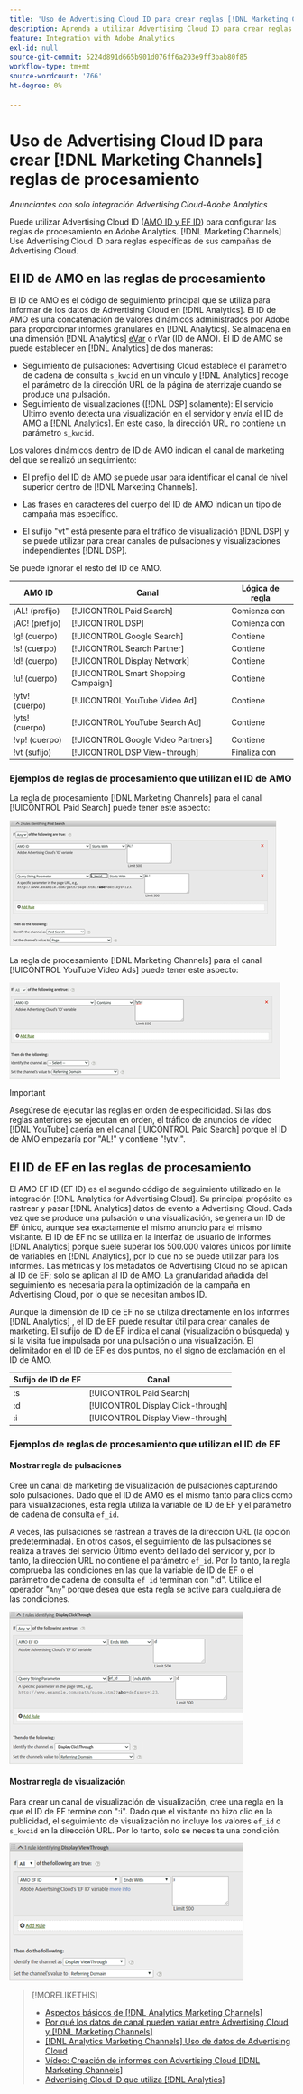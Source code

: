 ```yaml
---
title: 'Uso de Advertising Cloud ID para crear reglas [!DNL Marketing Channels] '
description: Aprenda a utilizar Advertising Cloud ID para crear reglas de procesamiento para [!DNL Analytics Marketing Channels].
feature: Integration with Adobe Analytics
exl-id: null
source-git-commit: 5224d891d665b901d076ff6a203e9ff3bab80f85
workflow-type: tm+mt
source-wordcount: '766'
ht-degree: 0%

---
```


# Uso de Advertising Cloud ID para crear [!DNL Marketing Channels] reglas de procesamiento

*Anunciantes con solo integración Advertising Cloud-Adobe Analytics*

Puede utilizar Advertising Cloud ID ([AMO ID y EF ID](../ids.md)) para configurar las reglas de procesamiento en Adobe Analytics. [!DNL Marketing Channels] Use Advertising Cloud ID para reglas específicas de sus campañas de Advertising Cloud.

## El ID de AMO en las reglas de procesamiento

El ID de AMO es el código de seguimiento principal que se utiliza para informar de los datos de Advertising Cloud en [!DNL Analytics]. El ID de AMO es una concatenación de valores dinámicos administrados por Adobe para proporcionar informes granulares en [!DNL Analytics]. Se almacena en una dimensión [!DNL Analytics] [eVar](https://experienceleague.adobe.com/docs/analytics/components/dimensions/evar.html) o rVar (ID de AMO). El ID de AMO se puede establecer en [!DNL Analytics] de dos maneras:

* Seguimiento de pulsaciones: Advertising Cloud establece el parámetro de cadena de consulta `s_kwcid` en un vínculo y [!DNL Analytics] recoge el parámetro de la dirección URL de la página de aterrizaje cuando se produce una pulsación.
* Seguimiento de visualizaciones ([!DNL DSP] solamente): El servicio Último evento detecta una visualización en el servidor y envía el ID de AMO a [!DNL Analytics]. En este caso, la dirección URL no contiene un parámetro `s_kwcid`.

Los valores dinámicos dentro de ID de AMO indican el canal de marketing del que se realizó un seguimiento:

* El prefijo del ID de AMO se puede usar para identificar el canal de nivel superior dentro de [!DNL Marketing Channels].

* Las frases en caracteres del cuerpo del ID de AMO indican un tipo de campaña más específico.

* El sufijo &quot;vt&quot; está presente para el tráfico de visualización [!DNL DSP] y se puede utilizar para crear canales de pulsaciones y visualizaciones independientes [!DNL DSP].

Se puede ignorar el resto del ID de AMO.

| AMO ID | Canal | Lógica de regla |
|--------|---------|--------------------|
| ¡AL! (prefijo) | [!UICONTROL Paid Search] | Comienza con |
| ¡AC! (prefijo) | [!UICONTROL DSP] | Comienza con |
| !g! (cuerpo) | [!UICONTROL Google Search] | Contiene |
| !s! (cuerpo) | [!UICONTROL Search Partner] | Contiene |
| !d! (cuerpo) | [!UICONTROL Display Network] | Contiene |
| !u! (cuerpo) | [!UICONTROL Smart Shopping Campaign] | Contiene |
| !ytv! (cuerpo) | [!UICONTROL YouTube Video Ad] | Contiene |
| !yts! (cuerpo) | [!UICONTROL YouTube Search Ad] | Contiene |
| !vp! (cuerpo) | [!UICONTROL Google Video Partners] | Contiene |
| !vt (sufijo) | [!UICONTROL DSP View-through] | Finaliza con |

### Ejemplos de reglas de procesamiento que utilizan el ID de AMO

La regla de procesamiento [!DNL Marketing Channels] para el canal [!UICONTROL Paid Search] puede tener este aspecto:

![Ejemplo de  [!UICONTROL Paid Search] regla](/help/integrations/assets/a4adc-mc-rule-paidsearch.png)

La regla de procesamiento [!DNL Marketing Channels] para el canal [!UICONTROL YouTube Video Ads] puede tener este aspecto:

![Ejemplo de  [!UICONTROL YouTube Video Ads] regla](/help/integrations/assets/a4adc-mc-rule-youtube-video.png)

>[!IMPORTANT]
>
> Asegúrese de ejecutar las reglas en orden de especificidad. Si las dos reglas anteriores se ejecutan en orden, el tráfico de anuncios de vídeo [!DNL YouTube] caería en el canal [!UICONTROL Paid Search] porque el ID de AMO empezaría por &quot;AL!&quot; y contiene &quot;!ytv!&quot;.

## El ID de EF en las reglas de procesamiento

El AMO EF ID (EF ID) es el segundo código de seguimiento utilizado en la integración [!DNL Analytics for Advertising Cloud]. Su principal propósito es rastrear y pasar [!DNL Analytics] datos de evento a Advertising Cloud. Cada vez que se produce una pulsación o una visualización, se genera un ID de EF único, aunque sea exactamente el mismo anuncio para el mismo visitante. El ID de EF no se utiliza en la interfaz de usuario de informes [!DNL Analytics] porque suele superar los 500.000 valores únicos por límite de variables en [!DNL Analytics], por lo que no se puede utilizar para los informes. Las métricas y los metadatos de Advertising Cloud no se aplican al ID de EF; solo se aplican al ID de AMO. La granularidad añadida del seguimiento es necesaria para la optimización de la campaña en Advertising Cloud, por lo que se necesitan ambos ID.

Aunque la dimensión de ID de EF no se utiliza directamente en los informes [!DNL Analytics] , el ID de EF puede resultar útil para crear canales de marketing. El sufijo de ID de EF indica el canal (visualización o búsqueda) y si la visita fue impulsada por una pulsación o una visualización. El delimitador en el ID de EF es dos puntos, no el signo de exclamación en el ID de AMO.

| Sufijo de ID de EF | Canal |
|-------|---------|
| :s | [!UICONTROL Paid Search] |
| :d | [!UICONTROL Display Click-through] |
| :i | [!UICONTROL Display View-through] |

### Ejemplos de reglas de procesamiento que utilizan el ID de EF

#### Mostrar regla de pulsaciones

Cree un canal de marketing de visualización de pulsaciones capturando solo pulsaciones. Dado que el ID de AMO es el mismo tanto para clics como para visualizaciones, esta regla utiliza la variable de ID de EF y el parámetro de cadena de consulta `ef_id`.

A veces, las pulsaciones se rastrean a través de la dirección URL (la opción predeterminada). En otros casos, el seguimiento de las pulsaciones se realiza a través del servicio Último evento del lado del servidor y, por lo tanto, la dirección URL no contiene el parámetro `ef_id`. Por lo tanto, la regla comprueba las condiciones en las que la variable de ID de EF o el parámetro de cadena de consulta `ef_id` terminan con &quot;:d&quot;. Utilice el operador &quot;`Any`&quot; porque desea que esta regla se active para cualquiera de las condiciones.

![Ejemplo de regla de pulsación de visualización](/help/integrations/assets/a4adc-mc-rule-display-ct.png)

#### Mostrar regla de visualización

Para crear un canal de visualización de visualización, cree una regla en la que el ID de EF termine con &quot;:i&quot;. Dado que el visitante no hizo clic en la publicidad, el seguimiento de visualización no incluye los valores `ef_id` o `s_kwcid` en la dirección URL. Por lo tanto, solo se necesita una condición.

![Ejemplo de regla de visualización](/help/integrations/assets/a4adc-mc-rule-display-vt.png)

>[!MORELIKETHIS]
>
>* [Aspectos básicos de [!DNL Analytics Marketing Channels]](mc-overview.md)
>* [Por qué los datos de canal pueden variar entre Advertising Cloud y [!DNL Marketing Channels]](mc-data-variances.md)
>* [ [!DNL Analytics Marketing Channels] Uso de datos de Advertising Cloud](mc-ac-data.md)
>* [Vídeo: Creación de informes con Advertising Cloud [!DNL Marketing Channels]](https://experienceleague.adobe.com/docs/advertising-cloud-learn/tutorials/analytics/analytics-reporting-a4adc.html)
>* [Advertising Cloud ID que utiliza [!DNL Analytics]](/help/integrations/analytics/ids.md)

